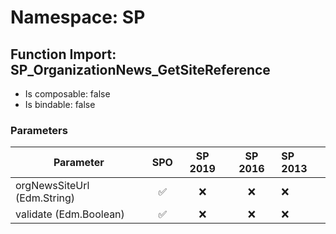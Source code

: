 # Namespace: SP

## Function Import: SP_OrganizationNews_GetSiteReference

- Is composable: false
- Is bindable: false

### Parameters

Parameter | SPO | SP 2019 | SP 2016 | SP 2013
----------|:---:|:-------:|:-------:|:-------
orgNewsSiteUrl (Edm.String) | ✅ | ❌ | ❌ | ❌
validate (Edm.Boolean) | ✅ | ❌ | ❌ | ❌
